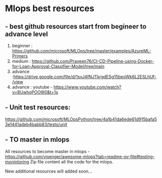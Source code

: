 # Mlops best resources

## - best github resources start from begineer to advance level
1. beginner : https://github.com/microsoft/MLOps/tree/master/examples/AzureML-Primers
2. medium : https://github.com/Praveen76/CI-CD-Pipeline-using-Docker-for-Loan-Approval-Classifier-Model/tree/main
3. advance :https://drive.google.com/file/d/1svJ4fNJTkrgdESg15beoWk6L2ESLhUf-/view 
4. advance : youtube - https://www.youtube.com/watch?v=8UwhoPOO9I0&t=1s  




## - Unit test resources:
 https://github.com/microsoft/MLOpsPython/tree/4a1b41da6ede61d915bafa53e1441adeb4babb83/tests/unit





## - TO  master in mlops 
All resources to become master in mlops - https://github.com/visenger/awesome-mlops?tab=readme-ov-file#testing-monintoring
Zip file content all the code for the mlops.

New additional resources will added soon...